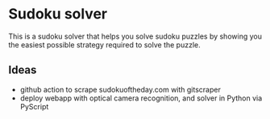 # Sudoku solver

This is a sudoku solver that helps you solve sudoku puzzles by showing you the easiest possible strategy required to solve the puzzle.

## Ideas

- github action to scrape sudokuoftheday.com with gitscraper
- deploy webapp with optical camera recognition, and solver in Python via PyScript

